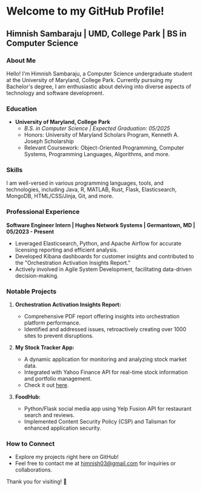 # Welcome to my GitHub Profile!

## Himnish Sambaraju | UMD, College Park | BS in Computer Science

### About Me

Hello! I'm Himnish Sambaraju, a Computer Science undergraduate student at the University of Maryland, College Park. Currently pursuing my Bachelor's degree, I am enthusiastic about delving into diverse aspects of technology and software development.

### Education

- **University of Maryland, College Park**
  - *B.S. in Computer Science | Expected Graduation: 05/2025*
  - Honors: University of Maryland Scholars Program, Kenneth A. Joseph Scholarship
  - Relevant Coursework: Object-Oriented Programming, Computer Systems, Programming Languages, Algorithms, and more.

### Skills

I am well-versed in various programming languages, tools, and technologies, including Java, R, MATLAB, Rust, Flask, Elasticsearch, MongoDB, HTML/CSS/Jinja, Git, and more.

### Professional Experience

**Software Engineer Intern | Hughes Network Systems | Germantown, MD | 05/2023 - Present**
- Leveraged Elasticsearch, Python, and Apache Airflow for accurate licensing reporting and efficient analysis.
- Developed Kibana dashboards for customer insights and contributed to the "Orchestration Activation Insights Report."
- Actively involved in Agile System Development, facilitating data-driven decision-making.

### Notable Projects

1. **Orchestration Activation Insights Report:**
   - Comprehensive PDF report offering insights into orchestration platform performance.
   - Identified and addressed issues, retroactively creating over 1000 sites to prevent disruptions.

2. **My Stock Tracker App:**
   - A dynamic application for monitoring and analyzing stock market data.
   - Integrated with Yahoo Finance API for real-time stock information and portfolio management.
   - Check it out [here](https://mystocktracker.onrender.com/).

3. **FoodHub:**
   - Python/Flask social media app using Yelp Fusion API for restaurant search and reviews.
   - Implemented Content Security Policy (CSP) and Talisman for enhanced application security.

### How to Connect

- Explore my projects right here on GitHub!
- Feel free to contact me at [himnish03@gmail.com](mailto:himnish03@gmail.com) for inquiries or collaborations.

Thank you for visiting! 🚀

<!---
himnishpersonal/himnishpersonal is a ✨ special ✨ repository because its `README.md` (this file) appears on your GitHub profile.
You can click the Preview link to take a look at your changes.
--->
